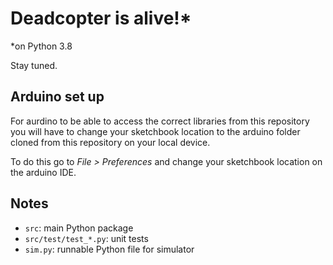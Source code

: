 # Deadcopter is alive!*

*on Python 3.8

Stay tuned.

## Arduino set up

For aurdino to be able to access the correct libraries from this repository you will have to change your sketchbook location to the arduino folder cloned from this repository on your local device.

To do this go to *File > Preferences* and change  your sketchbook location on the arduino IDE.

## Notes

- `src`: main Python package
- `src/test/test_*.py`: unit tests
- `sim.py`: runnable Python file for simulator
